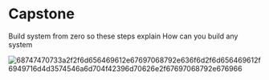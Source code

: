 # Capstone
Build system from zero so these steps explain How can you build any system 

![68747470733a2f2f6d656469612e67697068792e636f6d2f6d656469612f6949716d4d3574546a6d704f42396d70626e2f67697068792e676966](https://user-images.githubusercontent.com/103429590/222484208-1ec97f8b-dbe6-44d5-8ab4-17348533de61.gif)
